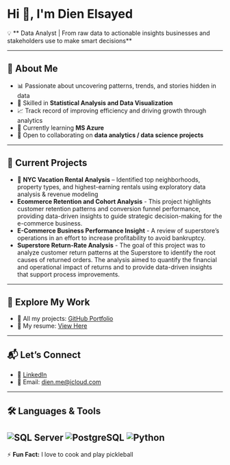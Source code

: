 # Hi 👋, I'm Dien Elsayed

💡 ** Data Analyst | From raw data to actionable insights businesses and stakeholders use to make smart decisions**

---

## 🚀 About Me
- 📊 Passionate about uncovering patterns, trends, and stories hidden in data  
- 🧠 Skilled in **Statistical Analysis and Data Visualization**  
- 📈 Track record of improving efficiency and driving growth through analytics  
- 🌱 Currently learning **MS Azure**  
- 🤝 Open to collaborating on **data analytics / data science projects**

---

## 🔭 Current Projects

- 🗽 **NYC Vacation Rental Analysis** – Identified top neighborhoods, property types, and highest-earning rentals using exploratory data analysis & revenue modeling 
- **Ecommerce Retention and Cohort Analysis** - This project highlights customer retention patterns and conversion funnel performance, providing data-driven insights to guide strategic decision-making for the e-commerce business.
- **E-Commerce Business Performance Insight** - A review of superstore’s operations in an effort to increase profitability to avoid bankruptcy.
- **Superstore Return-Rate Analysis** - The goal of this project was to analyze customer return patterns at the Superstore to identify the root causes of returned orders. The analysis aimed to quantify the financial and operational impact of returns and to provide data-driven insights that support process improvements.
---

## 📂 Explore My Work
- 📌 All my projects: [GitHub Portfolio](https://github.com/DienDoesData)  
- 📄 My resume: [View Here](https://docs.google.com/document/d/1wkFr-QJ1khowd0gko10eIj8fbx3kixPUDr1hZkbH3Zo/edit?usp=sharing)  

---

## 📬 Let’s Connect
- 💼 [LinkedIn](https://www.linkedin.com/in/dien-elsayed)  
- 📧 Email: [dien.me@icloud.com](mailto:dien.me@icloud.com)  

---

## 🛠 Languages & Tools
![SQL Server](https://img.shields.io/badge/SQL%20Server-CC2927?style=for-the-badge&logo=microsoftsqlserver&logoColor=white)
![PostgreSQL](https://img.shields.io/badge/PostgreSQL-316192?style=for-the-badge&logo=postgresql&logoColor=white)
![Python](https://img.shields.io/badge/Python-3776AB?style=for-the-badge&logo=python&logoColor=white)
---

⚡ **Fun Fact:** I love to cook and play pickleball
